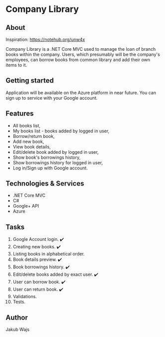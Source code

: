 # Company Library

## About

Inspiration: https://notehub.org/unw4x

Company Library is a .NET Core MVC used to manage the loan of branch books within the company. Users, which presumably will be the company's employees, can borrow books from common library and add their own items to it.


## Getting started

Application will be available on the Azure platform in near future.
You can sign up to service with your Google account.

## Features

* All books list,
* My books list - books added by logged in user,
* Borrow/return book,
* Add new book,
* View book details,
* Edit/delete book added by logged in user,
* Show book's borrowings history,
* Show borrowings history for logged in user,
* Log in/Sign up with Google account.

## Technologies & Services

* .NET Core MVC
* C#
* Google+ API
* Azure

## Tasks

1. Google Account login. :heavy_check_mark:
2. Creating new books. :heavy_check_mark:
3. Listing books in alphabetical order.
4. Book details preview. :heavy_check_mark:
5. Book borrowings history. :heavy_check_mark:
6. Edit/delete books added by exact user. :heavy_check_mark:
7. User can borrow book. :heavy_check_mark:
8. User can return book. :heavy_check_mark:
9. Validations.
10. Tests.

## Author
Jakub Wajs
